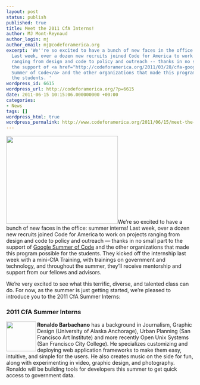 ```yaml
---
layout: post
status: publish
published: true
title: Meet the 2011 CfA Interns!
author: MJ Mont-Reynaud
author_login: mj
author_email: mj@codeforamerica.org
excerpt: 'We''re so excited to have a bunch of new faces in the office: summer interns!
  Last week, over a dozen new recruits joined Code for America to work on projects
  ranging from design and code to policy and outreach -- thanks in no small part to
  the support of <a href="http://codeforamerica.org/2011/03/28/cfa-google-summer-of-code/">Google
  Summer of Code</a> and the other organizations that made this program possible for
  the students. '
wordpress_id: 6615
wordpress_url: http://codeforamerica.org/?p=6615
date: 2011-06-15 10:15:06.000000000 +00:00
categories:
- News
tags: []
wordpress_html: true
wordpress_permalink: http://www.codeforamerica.org/2011/06/15/meet-the-2011-cfa-interns/
---
```


<p><a href="http://codeforamerica.org/wp-content/uploads/2011/06/5831111922_725f82f676.jpeg"><img alt="" class="alignright size-medium wp-image-6626" height="236" src="http://codeforamerica.org/wp-content/uploads/2011/06/5831111922_725f82f676-300x236.jpg" title="5831111922_725f82f676" width="300"/></a>We’re so excited to have a bunch of new faces in the office: summer interns! Last week, over a dozen new recruits joined Code for America to work on projects ranging from design and code to policy and outreach — thanks in no small part to the support of <a href="http://codeforamerica.org/2011/03/28/cfa-google-summer-of-code/">Google Summer of Code</a> and the other organizations that made this program possible for the students. They kicked off the internship last week with a mini-CfA Training, with trainings on government and technology, and throughout the summer, they’ll receive mentorship and support from our fellows and advisors.</p>
<p>We’re very excited to see what this terrific, diverse, and talented class can do. For now, as the summer is just getting started, we’re pleased to introduce you to the 2011 CfA Summer Interns:</p>
<h3>2011 CfA Summer Interns</h3>
<p></p>
<div class="bio"><img align="left" alt="" border="0" src="/wp-content/uploads/2011/06/Ronaldo-Barbachano.jpg" width="80"/><strong>Ronaldo Barbachano</strong> has a background in Journalism, Graphic Design (University of Alaska Anchorage), Urban Planning (San Francisco Art Institute) and more recently Open Unix Systems (San Francisco City College). He specializes customizing and deploying web application frameworks to make them easy, intuitive, and simple for the users. He also creates music on the side for fun, along with experimenting in video, graphic design, and photography. Ronaldo will be building tools for developers this summer to get quick access to government data. </div>